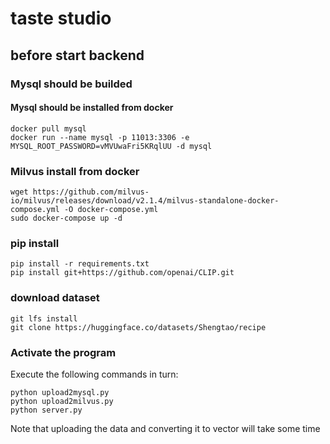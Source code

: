 # taste studio 

## before start backend

### Mysql should be builded

#### Mysql should be installed from docker 

```shell
docker pull mysql
docker run --name mysql -p 11013:3306 -e MYSQL_ROOT_PASSWORD=vMVUwaFri5KRqlUU -d mysql
```

### Milvus install from docker

```shell
wget https://github.com/milvus-io/milvus/releases/download/v2.1.4/milvus-standalone-docker-compose.yml -O docker-compose.yml
sudo docker-compose up -d
```

### pip install

```shell
pip install -r requirements.txt
pip install git+https://github.com/openai/CLIP.git
```

### download dataset

```shell
git lfs install
git clone https://huggingface.co/datasets/Shengtao/recipe
```

### Activate the program

Execute the following commands in turn:

```shell
python upload2mysql.py
python upload2milvus.py
python server.py
```
Note that uploading the data and converting it to vector will take some time
